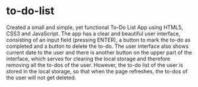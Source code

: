 # to-do-list

Created a small and simple, yet functional To-Do List App using HTML5, CSS3 and JavaScript. 
The app has a clear and beautiful user interface, consisting of an input field (pressing ENTER), a button to mark the to-do as completed
and a button to delete the to-do. The user interface also shows current date to the user and there is another button on the upper part of the
interface, which serves for clearing the local storage and therefore removing all the to-dos of the user. 
However, the to-do list of the user is stored in the local storage, so that when the page refreshes, the to-dos of the user will not get deleted.
